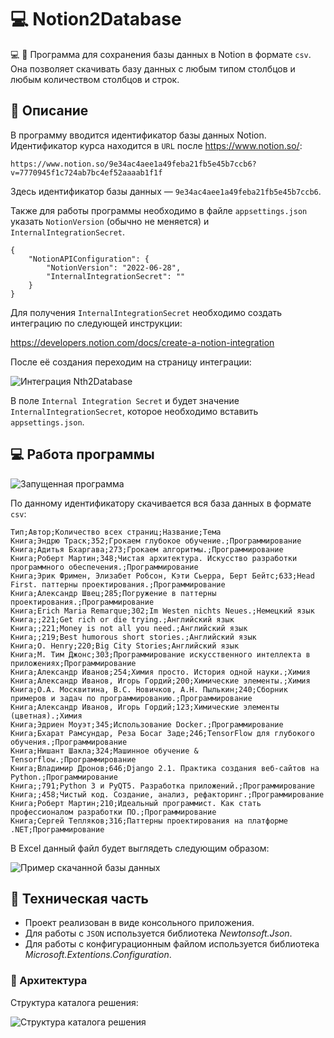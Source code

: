 # 💻 Notion2Database

💻 :memo: Программа для сохранения базы данных в Notion в формате `csv`. Она позволяет скачивать базу данных с любым типом столбцов и любым количеством столбцов и строк.

## 📄 Описание

В программу вводится идентификатор базы данных Notion. Идентификатор курса находится в `URL` после https://www.notion.so/:

`https://www.notion.so/9e34ac4aee1a49feba21fb5e45b7ccb6?v=7770945f1c724ab7bc4ef52aaaab1f1f`

Здесь идентификатор базы данных — `9e34ac4aee1a49feba21fb5e45b7ccb6`.

Также для работы программы необходимо в файле `appsettings.json` указать `NotionVersion` (обычно не меняется) и `InternalIntegrationSecret`.

```
{
	"NotionAPIConfiguration": {
		"NotionVersion": "2022-06-28",
		"InternalIntegrationSecret": ""
	}
}
```

Для получения `InternalIntegrationSecret` необходимо создать интеграцию по следующей инструкции:

https://developers.notion.com/docs/create-a-notion-integration

После её создания переходим на страницу интеграции:

![Интеграция Nth2Database](https://github.com/user-attachments/assets/83fe28d4-efac-4988-b1b7-1770de0abe26)

В поле `Internal Integration Secret` и будет значение `InternalIntegrationSecret`, которое необходимо вставить `appsettings.json`. 

## 💻 Работа программы

![Запущенная программа](https://github.com/user-attachments/assets/34103a7b-2e04-4179-a8ab-c9d12b4c3751)


По данному идентификатору скачивается вся база данных в формате `csv`:

```
Тип;Автор;Количество всех страниц;Название;Тема
Книга;Эндрю Траск;352;Грокаем глубокое обучение.;Программирование
Книга;Адитья Бхаргава;273;Грокаем алгоритмы.;Программирование
Книга;Роберт Мартин;348;Чистая архитектура. Искусство разработки программного обеспечения.;Программирование
Книга;Эрик Фримен, Элизабет Робсон, Кэти Сьерра, Берт Бейтс;633;Head First. паттерны проектирования.;Программирование
Книга;Александр Швец;285;Погружение в паттерны проектирования.;Программирование
Книга;Erich Maria Remarque;302;Im Westen nichts Neues.;Немецкий язык
Книга;;221;Get rich or die trying.;Английский язык
Книга;;221;Money is not all you need.;Английский язык
Книга;;219;Best humorous short stories.;Английский язык
Книга;O. Henry;220;Big City Stories;Английский язык
Книга;М. Тим Джонс;303;Программирование искусственного интеллекта в приложениях;Программирование
Книга;Александр Иванов;254;Химия просто. История одной науки.;Химия
Книга;Александр Иванов, Игорь Гордий;200;Химические элементы.;Химия
Книга;О.А. Москвитина, В.С. Новичков, А.Н. Пылькин;240;Сборник примеров и задач по программированию.;Программирование
Книга;Александр Иванов, Игорь Гордий;123;Химические элементы (цветная).;Химия
Книга;Эдриен Моуэт;345;Использование Docker.;Программирование
Книга;Бхарат Рамсундар, Реза Босаг Заде;246;TensorFlow для глубокого обучения.;Программирование
Книга;Нишант Шакла;324;Машинное обучение & Tensorflow.;Программирование
Книга;Владимир Дронов;646;Django 2.1. Практика создания веб-сайтов на Python.;Программирование
Книга;;791;Python 3 и PyQT5. Разработка приложений.;Программирование
Книга;;458;Чистый код. Создание, анализ, рефакторинг.;Программирование
Книга;Роберт Мартин;210;Идеальный программист. Как стать профессионалом разработки ПО.;Программирование
Книга;Сергей Тепляков;316;Паттерны проектирования на платформе .NET;Программирование
```

В Excel данный файл будет выглядеть следующим образом:

![Пример скачанной базы данных](https://github.com/user-attachments/assets/a6a5830e-8c19-4a65-9183-68789cd1d662)

## 🔧 Техническая часть

* Проект реализован в виде консольного приложения.
* Для работы с `JSON` используется библиотека *Newtonsoft.Json*.
* Для работы с конфигурационным файлом используется библиотека *Microsoft.Extentions.Configuration*.


### 🧩 Архитектура

Структура каталога решения:

![Структура каталога решения](https://github.com/user-attachments/assets/e1e94591-224a-4556-bd62-c7f6ec0c3ad4)


